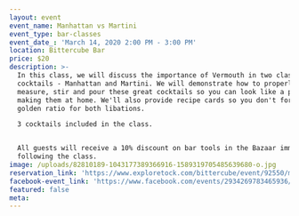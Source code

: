 ```yaml
---
layout: event
event_name: Manhattan vs Martini
event_type: bar-classes
event_date_: 'March 14, 2020 2:00 PM - 3:00 PM'
location: Bittercube Bar
price: $20
description: >-
  In this class, we will discuss the importance of Vermouth in two classic
  cocktails - Manhattan and Martini. We will demonstrate how to properly
  measure, stir and pour these great cocktails so you can look like a pro when
  making them at home. We'll also provide recipe cards so you don't forget the
  golden ratio for both libations.

  3 cocktails included in the class.


  All guests will receive a 10% discount on bar tools in the Bazaar immediately
  following the class.
image: /uploads/82810189-1043177389366916-1589319705485639680-o.jpg
reservation_link: 'https://www.exploretock.com/bittercube/event/92550/manhattan-vs-martini'
facebook-event_link: 'https://www.facebook.com/events/2934269783465936/'
featured: false
meta:
---
```


